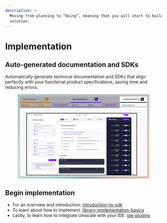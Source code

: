 ```yaml
---
description: >-
  Moving from planning to “doing”, meaning that you will start to build your
  solution.
---
```


# Implementation

## **Auto-generated documentation and SDKs**

Automatically generate technical documentation and SDKs that align perfectly with your functional product specifications, saving time and reducing errors.

<figure><img src="../../.gitbook/assets/CleanShot 2024-07-09 at 12.07.44 (1).png" alt=""><figcaption></figcaption></figure>

## Begin implementation

* For an overview and introduction: [introduction-to-sdk](introduction-to-sdk/ "mention")
* To learn about how to implement: [library-implementation-basics](library-implementation-basics/ "mention")
* Lastly, to learn how to integrate Uniscale with your IDE: [ide-plugins](ide-plugins/ "mention")
